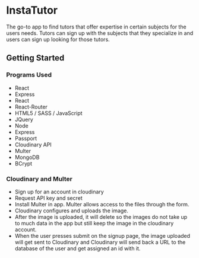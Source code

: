 # InstaTutor

The go-to app to find tutors that offer expertise in certain subjects for the users needs.  Tutors can sign up with the subjects that they specialize in and users can sign up looking for those tutors.  

## Getting Started
### Programs Used
  * React
  * Express
  * React
  * React-Router
  * HTML5 / SASS / JavaScript
  * JQuery
  * Node
  * Express
  * Passport
  * Cloudinary API
  * Multer
  * MongoDB
  * BCrypt
  
### Cloudinary and Multer
  * Sign up for an account in cloudinary
  * Request API key and secret
  * Install Multer in app.  Multer allows access to the files through the form.
  * Cloudinary configures and uploads the image.  
  * After the image is uploaded, it will delete so the images do not take up to much data in the app but still keep the image in the cloudinary account.  
  * When the user presses submit on the signup page, the image uploaded will get sent to Cloudinary and Cloudinary will send back a URL to the database of the user and get assigned an id with it.


